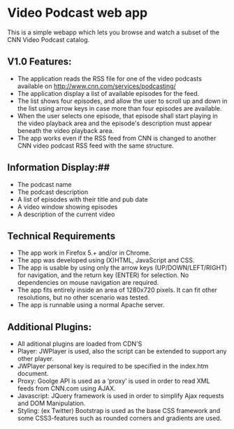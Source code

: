 # Video Podcast web app #

This is a simple webapp which lets you browse and watch a subset of the CNN Video Podcast catalog.

## V1.0 Features: ##
* 	The application reads the RSS file for one of the video podcasts available on http://www.cnn.com/services/podcasting/ 
* 	The application display a list of available episodes for the feed. 
* 	The list shows four episodes, and allow the user to scroll up and down in the list using arrow keys in case more than four episodes are available.
* 	When the user selects one episode, that episode shall start playing in the video playback area and the episode's description must appear beneath the video playback area.
* 	The app works even if the RSS feed from CNN is changed to another CNN video podcast RSS feed with the same structure. 

## Information Display:##
* 	The podcast name
* 	The podcast description
* 	A list of episodes with their title and pub date
* 	A video window showing episodes
* 	A description of the current video

## Technical Requirements ##
* 	The app work in Firefox 5.+ and/or in Chrome.
* 	The app was developed using (X)HTML, JavaScript and CSS.
* 	The app is usable by using only the arrow keys (UP/DOWN/LEFT/RIGHT) for navigation, and the return key (ENTER) for selection. No dependencies on mouse navigation are required.
* 	The app fits entirely inside an area of 1280x720 pixels. It can fit other resolutions, but no other scenario was tested.
* 	The app is runnable using a normal Apache server. 

## Additional Plugins: ##
*	All aditional plugins are loaded from CDN'S
* 	Player: JWPlayer is used, also the script can be extended to support any other player.
*	JWPlayer personal key is required to be specified in the index.htm document.
* 	Proxy: Goolge API is used as a ‘proxy’ is used in order to read XML feeds from CNN.com using AJAX.
* 	Javascript: JQuery framework is used in order to simplify Ajax requests and DOM Manipulation.
* 	Styling: (ex Twitter) Bootstrap is used as the base CSS framework and some CSS3-features such as rounded corners and gradients are used.


